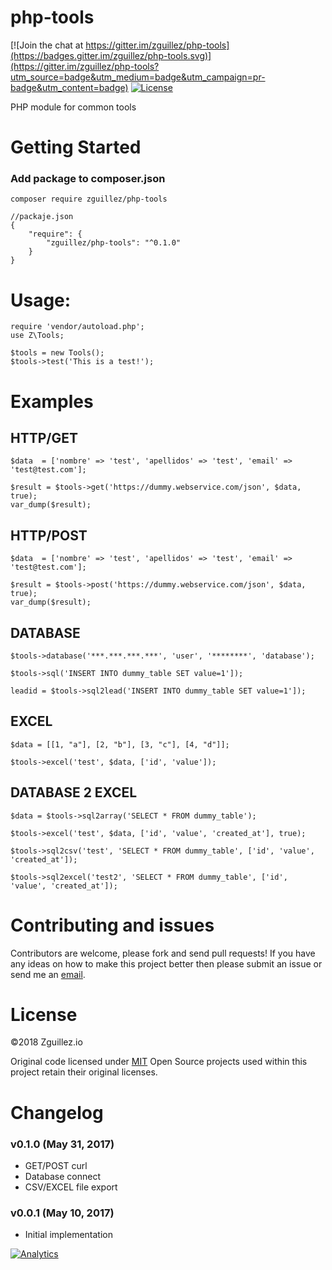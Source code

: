 # php-tools

[![Join the chat at https://gitter.im/zguillez/php-tools](https://badges.gitter.im/zguillez/php-tools.svg)](https://gitter.im/zguillez/php-tools?utm_source=badge&utm_medium=badge&utm_campaign=pr-badge&utm_content=badge)
[![License](http://img.shields.io/:license-mit-blue.svg)](http://doge.mit-license.org)

PHP module for common tools

# Getting Started

### Add package to composer.json

`composer require zguillez/php-tools`

	//packaje.json
	{
        "require": {
            "zguillez/php-tools": "^0.1.0"
        }
    }

# Usage:

	require 'vendor/autoload.php';
	use Z\Tools;

	$tools = new Tools();
	$tools->test('This is a test!');

# Examples

## HTTP/GET

```
$data  = ['nombre' => 'test', 'apellidos' => 'test', 'email' => 'test@test.com'];

$result = $tools->get('https://dummy.webservice.com/json', $data, true);
var_dump($result);
```

## HTTP/POST

```
$data  = ['nombre' => 'test', 'apellidos' => 'test', 'email' => 'test@test.com'];

$result = $tools->post('https://dummy.webservice.com/json', $data, true);
var_dump($result);
```

## DATABASE

```
$tools->database('***.***.***.***', 'user', '********', 'database');

$tools->sql('INSERT INTO dummy_table SET value=1']);

leadid = $tools->sql2lead('INSERT INTO dummy_table SET value=1']);
```

## EXCEL

```
$data = [[1, "a"], [2, "b"], [3, "c"], [4, "d"]];

$tools->excel('test', $data, ['id', 'value']);
```

## DATABASE 2 EXCEL

```
$data = $tools->sql2array('SELECT * FROM dummy_table');

$tools->excel('test', $data, ['id', 'value', 'created_at'], true);
```

```
$tools->sql2csv('test', 'SELECT * FROM dummy_table', ['id', 'value', 'created_at']);
```

```
$tools->sql2excel('test2', 'SELECT * FROM dummy_table', ['id', 'value', 'created_at']);
```

# Contributing and issues

Contributors are welcome, please fork and send pull requests! If you have any ideas on how to make this project better then please submit an issue or send me an [email](mailto:mail@zguillez.io).

# License

©2018 Zguillez.io

Original code licensed under [MIT](https://en.wikipedia.org/wiki/MIT_License) Open Source projects used within this project retain their original licenses.

# Changelog

### v0.1.0 (May 31, 2017)

* GET/POST curl
* Database connect
* CSV/EXCEL file export

### v0.0.1 (May 10, 2017)

* Initial implementation

[![Analytics](https://ga-beacon.appspot.com/UA-1125217-30/zguillez/php-tools?pixel)](https://github.com/igrigorik/ga-beacon)
